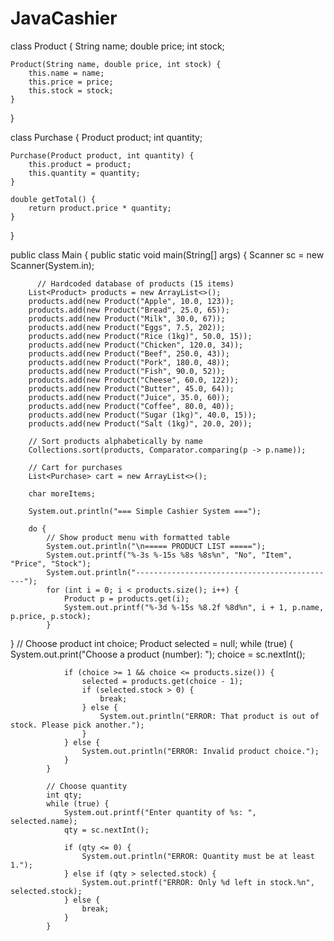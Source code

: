 # JavaCashier

class Product {
    String name;
    double price;
    int stock;

    Product(String name, double price, int stock) {
        this.name = name;
        this.price = price;
        this.stock = stock;
    }
}

class Purchase {
    Product product;
    int quantity;

    Purchase(Product product, int quantity) {
        this.product = product;
        this.quantity = quantity;
    }

    double getTotal() {
        return product.price * quantity;
    }
}

public class Main {
    public static void main(String[] args) {
        Scanner sc = new Scanner(System.in);

          // Hardcoded database of products (15 items)
        List<Product> products = new ArrayList<>();
        products.add(new Product("Apple", 10.0, 123));
        products.add(new Product("Bread", 25.0, 65));
        products.add(new Product("Milk", 30.0, 67));
        products.add(new Product("Eggs", 7.5, 202));
        products.add(new Product("Rice (1kg)", 50.0, 15));
        products.add(new Product("Chicken", 120.0, 34));
        products.add(new Product("Beef", 250.0, 43));
        products.add(new Product("Pork", 180.0, 48));
        products.add(new Product("Fish", 90.0, 52));
        products.add(new Product("Cheese", 60.0, 122));
        products.add(new Product("Butter", 45.0, 64));
        products.add(new Product("Juice", 35.0, 60));
        products.add(new Product("Coffee", 80.0, 40));
        products.add(new Product("Sugar (1kg)", 40.0, 15));
        products.add(new Product("Salt (1kg)", 20.0, 20));

        // Sort products alphabetically by name
        Collections.sort(products, Comparator.comparing(p -> p.name));

        // Cart for purchases
        List<Purchase> cart = new ArrayList<>();

        char moreItems;

        System.out.println("=== Simple Cashier System ===");

        do {
            // Show product menu with formatted table
            System.out.println("\n===== PRODUCT LIST =====");
            System.out.printf("%-3s %-15s %8s %8s%n", "No", "Item", "Price", "Stock");
            System.out.println("---------------------------------------------");
            for (int i = 0; i < products.size(); i++) {
                Product p = products.get(i);
                System.out.printf("%-3d %-15s %8.2f %8d%n", i + 1, p.name, p.price, p.stock);
            }

}
 // Choose product
            int choice;
            Product selected = null;
            while (true) {
                System.out.print("Choose a product (number): ");
                choice = sc.nextInt();

                if (choice >= 1 && choice <= products.size()) {
                    selected = products.get(choice - 1);
                    if (selected.stock > 0) {
                        break;
                    } else {
                        System.out.println("ERROR: That product is out of stock. Please pick another.");
                    }
                } else {
                    System.out.println("ERROR: Invalid product choice.");
                }
            } 
            
            // Choose quantity
            int qty;
            while (true) {
                System.out.printf("Enter quantity of %s: ", selected.name);
                qty = sc.nextInt();

                if (qty <= 0) {
                    System.out.println("ERROR: Quantity must be at least 1.");
                } else if (qty > selected.stock) {
                    System.out.printf("ERROR: Only %d left in stock.%n", selected.stock);
                } else {
                    break;
                }
            }
  
